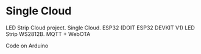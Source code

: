 # Single Cloud
LED Strip Cloud project. 
Single Cloud. 
ESP32 (DOIT ESP32 DEVKIT V1)
LED Strip WS2812B.
MQTT + WebOTA

Code on Arduino
